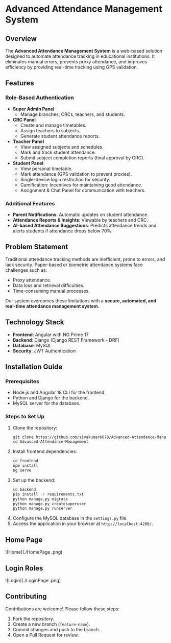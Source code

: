 # Advanced Attendance Management System

## Overview
The **Advanced Attendance Management System** is a web-based solution designed to automate attendance tracking in educational institutions. It eliminates manual errors, prevents proxy attendance, and improves efficiency by providing real-time tracking using GPS validation.

## Features
### Role-Based Authentication
- **Super Admin Panel**
  - Manage branches, CRCs, teachers, and students.
- **CRC Panel**
  - Create and manage timetables.
  - Assign teachers to subjects.
  - Generate student attendance reports.
- **Teacher Panel**
  - View assigned subjects and schedules.
  - Mark and track student attendance.
  - Submit subject completion reports (final approval by CRC).
- **Student Panel**
  - View personal timetable.
  - Mark attendance (GPS validation to prevent proxies).
  - Single-device login restriction for security.
  - Gamification: Incentives for maintaining good attendance.
  - Assignment & Chat Panel for communication with teachers.

### Additional Features
- **Parent Notifications**: Automatic updates on student attendance.
- **Attendance Reports & Insights**: Viewable by teachers and CRC.
- **AI-based Attendance Suggestions**: Predicts attendance trends and alerts students if attendance drops below 70%.

## Problem Statement
Traditional attendance tracking methods are inefficient, prone to errors, and lack security. Paper-based or biometric attendance systems face challenges such as:
- Proxy attendance.
- Data loss and retrieval difficulties.
- Time-consuming manual processes.

Our system overcomes these limitations with a **secure, automated, and real-time attendance management system**.

## Technology Stack
- **Frontend**: Angular with NG Prime 17
- **Backend**: Django (Django REST Framework - DRF)
- **Database**: MySQL
- **Security**: JWT Authentication


## Installation Guide
### Prerequisites
- Node.js and Angular 18 CLI for the frontend.
- Python and Django for the backend.
- MySQL server for the database.

### Steps to Set Up
1. Clone the repository:
   ```sh
   git clone https://github.com/sivakumar6678/Advanced-Attendance-Management.git
   cd Advanced-Attendance-Management
   ```
2. Install frontend dependencies:
   ```sh
   cd frontend
   npm install
   ng serve
   ```
3. Set up the backend:
   ```sh
   cd backend
   pip install -r requirements.txt
   python manage.py migrate
   python manage.py createsuperuser
   python manage.py runserver
   ```
4. Configure the MySQL database in the `settings.py` file.
5. Access the application in your browser at `http://localhost:4200/`.

## Home Page
![Home](./HomePage .png)

## Login Roles
![Login](./LoginPage .png)

## Contributing
Contributions are welcome! Please follow these steps:
1. Fork the repository.
2. Create a new branch (`feature-name`).
3. Commit changes and push to the branch.
4. Open a Pull Request for review.



